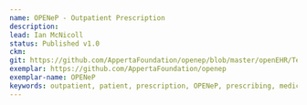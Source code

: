 ```yaml
---
name: OPENeP - Outpatient Prescription
description: 
lead: Ian McNicoll 
status: Published v1.0
ckm: 
git: https://github.com/AppertaFoundation/openep/blob/master/openEHR/Templates/OPENeP%20-%20Outpatient%20Prescription.t.json
exemplar: https://github.com/AppertaFoundation/openep
exemplar-name: OPENeP
keywords: outpatient, patient, prescription, OPENeP, prescribing, medication, meds, medicines, discharge
---
```

